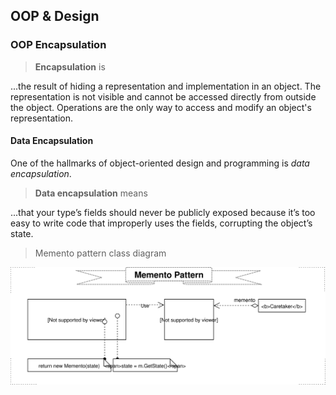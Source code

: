 ## OOP & Design

### OOP Encapsulation

> **Encapsulation** is

...the result of hiding a representation and implementation in an object.
The representation is not visible and cannot be accessed directly from outside the
object. Operations are the only way to access and modify an object's representation.

#### Data Encapsulation
One of the hallmarks of object-oriented design and programming is *data encapsulation*.

> **Data encapsulation** means

...that your type’s fields should never be publicly exposed because it’s too easy to write code
that improperly uses the fields, corrupting the object’s state.

> Memento pattern class diagram

![](https://github.com/raman-m/dotnet/blob/master/bc-topics/Memento_Pattern.svg)

